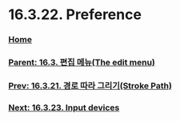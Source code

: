 # 16.3.22. Preference

### [Home](./00-home.md)
### [Parent: 16.3. 편집 메뉴(The edit menu)](./16-03-00-the-edit-menu.md)
### [Prev: 16.3.21. 경로 따라 그리기(Stroke Path)](./16-03-21-00-stroke-path.md)
### [Next: 16.3.23. Input devices](./16-03-23-input-devices.md)

